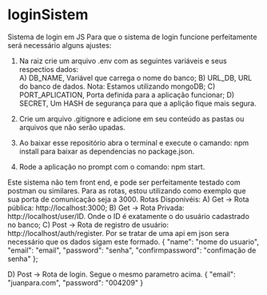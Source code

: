 # loginSistem
 Sistema de login em JS
 Para que o sistema de login funcione perfeitamente será necessário alguns ajustes:
 1) Na raiz crie um arquivo .env com as seguintes variáveis e seus respectios dados:<br>
    A) DB_NAME, Variável que carrega o nome do banco;
    B) URL_DB, URL do banco de dados. Nota: Estamos utilizando mongoDB;
    C) PORT_APLICATION, Porta definida para a aplicação funcionar;
    D) SECRET, Um HASH de segurança para que a aplição fique mais segura.

 2) Crie um arquivo .gitignore e adicione em seu conteúdo as pastas ou arquivos que não serão upadas.
 3) Ao baixar esse repositório abra o terminal e execute o camando: npm install para baixar as dependencias no package.json.
 4) Rode a aplicação no prompt com o comando: npm start.

Este sistema não tem front end, e pode ser perfeitamente testado com postman ou similares.
Para as rotas, estou utilizando como exemplo que sua porta de comunicação seja a 3000.
 Rotas Disponivéis:
  A) Get -> Rota pública: http://localhost:3000;
  B) Get -> Rota Privada: http://localhost/user/ID. Onde o ID é exatamente o do usuário cadastrado no banco;
  C) Post -> Rota de registro de usuário: http://localhost/auth/register. 
     Por se tratar de uma api em json sera necessário que os dados sigam este formado.
     {
       "name": "nome do usuario",
       "email": "email",
       "password": "senha",
       "confirmpassword": "confimação de senha"
    };

 D) Post -> Rota de login.
    Segue o mesmo parametro acima.
     {
      "email": "juanpara.com",
      "password": "004209"
     }
    
    
